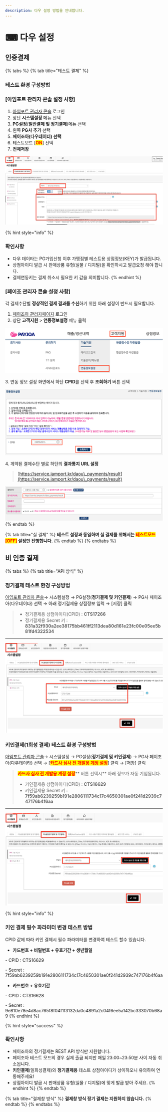 ```yaml
---
description: 다우 설정 방법을 안내합니다.
---
```


# ⌨ 다우 설정

## 인증**결제**

{% tabs %}
{% tab title="테스트 결제" %}
### 테스트 환경 구성방법



### \[아임포트 관리자 콘솔 설정 사항]

1. [아임포트 관리자 콘솔](https://admin.iamport.kr/) 로그인
2. 상단 **시스템설정** 메뉴 선택&#x20;
3. **PG설정**(**일반결제 및 정기결제**)메뉴  선택&#x20;
4. 왼쪽 **PG사 추가** 선택&#x20;
5. **페이조아(다우데이터) 선택**&#x20;
6. 테스트모드 \[<mark style="color:red;">**ON**</mark>] 선택&#x20;
7. **전체저장**



![테스트 설정 예시](<../../../.gitbook/assets/image (2).png>)



{% hint style="info" %}
### **확인사항**

* 다우 데이타는 PG가입신청 이후 가맹점별 테스트용 상점정보(KEY)가 발급됩니다.
* 상점아이디 발급 시 판매상품 유형(실물 / 디지털)을 확인하시고 발급요청 해야 합니다.
* 결제연동키는 결제 취소시 필요한 키 값을 의미합니다.
{% endhint %}

###

### \[페이조 관리자 콘솔 설정 사항]

각 결제수단별 **정상적인 결제 결과를 수신**하기 위한 아래 설정이 반드시 필요합니다.

1. [페이조아 관리자페이지](https://agent.kiwoompay.co.kr/) 로그인
2. 상단 **고객지원** > **연동정보설정** 메뉴 클릭

![페이 조아 메뉴 위치](<../../../.gitbook/assets/image (29) (1) (1) (1).png>)



&#x20;3\. 연동 정보 설정 화면에서 하단 **CPID**를 선택 후 **조회하기** 버튼 선택

![연동정보 설정](<../../../.gitbook/assets/image (26) (1) (1).png>)

4\. 계약된 결제수단 별로 하단의 **결과통지 URL 설정**

> [https://service.iamport.kr/daou\_payments/result](https://service.iamport.kr/daou\_payments/result)

![결과통지 URL 설정](<../../../.gitbook/assets/image (20) (1) (1) (1) (1).png>)
{% endtab %}

{% tab title="실 결제" %}
**테스트 설정과 동일하며 실 결제를 위해서는 **<mark style="color:red;">**테스트모드 \[OFF]**</mark>** 설정만 진행합니다.**
{% endtab %}
{% endtabs %}

## 비 인증 결제

{% tabs %}
{% tab title="API 방식" %}
### 정기결제 테스트 환경 구성방법

[아임포트 관리자 콘솔](https://admin.iamport.kr/)→ 시스템설정 → PG설정(**정기결제 및 키인결제**) → PG사 페이조아(다우데이타) 선택 → 아래 정기결제용 상점정보 입력 → \[저장] 클릭



> * 정기결제용 상점아이디(CPID) : **CTS17266**&#x20;
> * 정기결제용 Secret 키 : **831a32f930a2ee38175bb461ff2113dea80d161e23fc00e05ee5b81fd4322534**

****

![테스트 설정 예시](<../../../.gitbook/assets/image (10) (1) (1).png>)

###

### 키인결제(1회성 결제) 테스트 환경 구성방법

[아임포트 관리자 콘솔](https://admin.iamport.kr/)→ 시스템설정 → PG설정(**정기결제 및 키인결제**) → PG사 페이조아(다우데이타) 선택 → \[<mark style="color:red;">**카드사 심사 전 개발용 계정 설정**</mark>] 클릭 → \[저장] 클릭&#x20;



> <mark style="color:red;">**카드사 심사 전 개발용 계정 설정**</mark>** 버튼 선택시** 아래 정보가 자동 기입됩니다.
>
> * 키인결제용 상점아이디(CPID) : **CTS16629**&#x20;
> * 키인결제용 Secret 키 : **7f59ab6239259b191e2806111734c17c4650301ae0f241d2939c747176b4f6aa**

****

![테스트 설정 예시](<../../../.gitbook/assets/image (5) (1).png>)

{% hint style="info" %}
### **키인 결제 필수 파라미터 변경 테스트 방법**

CPID 값에 따라 키인 결제시 필수 파라미터를 변경하여 테스트 할수 있습니다.

* **카드번호 + 비밀번호 + 유효기간 + 생년월일**

&#x20;    \- CPID : CTS16629

&#x20;    \- Secret : 7f59ab6239259b191e2806111734c17c4650301ae0f241d2939c747176b4f6aa

* **카드번호 + 유효기간**

&#x20;    \- CPID :  CTS16628

&#x20;    \- Secret : 9e810e78e4d8ac765f8f04f1f3132da0c4891a2c04f6ee5a142bc333070b68a9
{% endhint %}



{% hint style="success" %}
### **확인사항**

* 페이조아의 정기결제는 REST API 방식만 지원합니다.
* 페이조아 테스트 모드의 경우 실제 출금 되지만 매일 23:00\~23:50분 사이 자동 취소됩니다.
* **키인결제**(일회성결제)와 **정기결제용** 테스트 상점아이디가 상이하오니 유의하여 연동해주세요!
* 상점아이디 발급 시 판매상품 유형(실물 / 디지털)에 맞게 발급 받아 주세요.
{% endhint %}
{% endtab %}

{% tab title="결제창 방식" %}
**결제창 방식 정기 결제는 지원하지 않습니다.**
{% endtab %}
{% endtabs %}
